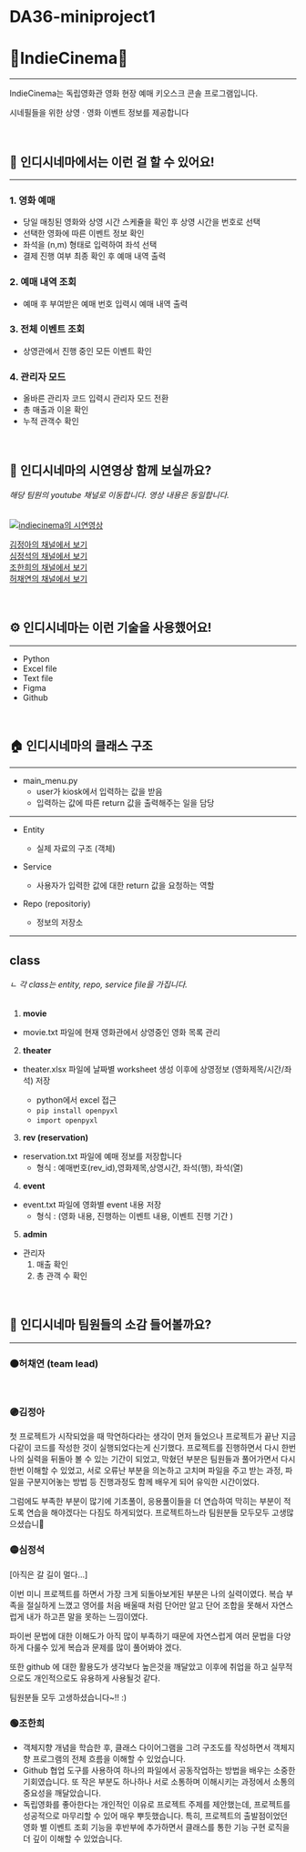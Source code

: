 # DA36-miniproject1

# 🍿IndieCinema🍿
***
IndieCinema는 독립영화관 영화 현장 예매 키오스크 콘솔 프로그램입니다.
<br>

시네필들을 위한 상영 · 영화 이벤트 정보를 제공합니다

<br>


## 🎥 인디시네마에서는 이런 걸 할 수 있어요!
***
### 1. 영화 예매

- 당일 매칭된 영화와 상영 시간 스케쥴을 확인 후 상영 시간을 번호로 선택
- 선택한 영화에 따른 이벤트 정보 확인
- 좌석을 (n,m) 형태로 입력하여 좌석 선택 
- 결제 진행 여부 최종 확인 후 예매 내역 출력

### 2. 예매 내역 조회

- 예매 후 부여받은 예매 번호 입력시 예매 내역 출력

### 3. 전체 이벤트 조회

- 상영관에서 진행 중인 모든 이벤트 확인

### 4. 관리자 모드

- 올바른 관리자 코드 입력시 관리자 모드 전환
- 총 매출과 이윤 확인 
- 누적 관객수 확인

<br>

## 🎥 인디시네마의 시연영상 함께 보실까요?
###### 해당 팀원의 youtube 채널로 이동합니다. 영상 내용은 동일합니다.

[![indiecinema의 시연영상](https://img.youtube.com/vi/b5c93B7LmgE/0.jpg)](https://youtu.be/b5c93B7LmgE?si=qccVx5oWY42ytTdv)

[김정아의 채널에서 보기](https://youtu.be/OA49HNgpa_E?si=nUdQBPnGgQJdxZme)
<br>
[심정석의 채널에서 보기](https://www.youtube.com/watch?v=C9HAoDm_--M)
<br>
[조한희의 채널에서 보기](https://youtu.be/b5c93B7LmgE?si=PV0pb73ppMglAS-9)
<br>
[허채연의 채널에서 보기](https://youtu.be/e6QbKj5W4f8?si=5ByYNl8veqf3mCNh)


<br>

## ⚙️ 인디시네마는 이런 기술을 사용했어요!
***

- Python
- Excel file
- Text file
- Figma
- Github

<br>


## 🏠 인디시네마의 클래스 구조
*** 

* main_menu.py 
  * user가 kiosk에서 입력하는 값을 받음
  * 입력하는 값에 따른 return 값을 출력해주는 일을 담당

---
* Entity
  * 실제 자료의 구조 (객체)
  

* Service
  * 사용자가 입력한 값에 대한 return 값을 요청하는 역할


* Repo (repositoriy)
  * 정보의 저장소
---
## class
###### ㄴ 각 class는 entity, repo, service file을 가집니다.

1) **movie**
- movie.txt 파일에 현재 영화관에서 상영중인 영화 목록 관리

2) **theater**
- theater.xlsx 파일에 날짜별 worksheet 생성 이후에 상영정보 (영화제목/시간/좌석) 저장

  - python에서 excel 접근  
  - ```pip install openpyxl```
  - ```import openpyxl```  

3) **rev (reservation)**
- reservation.txt 파일에 예매 정보를 저장합니다
  - 형식 : 예매번호(rev_id),영화제목,상영시간, 좌석(행), 좌석(열)


4) **event**
- event.txt 파일에 영화별 event 내용 저장
  - 형식 : (영화 내용, 진행하는 이벤트 내용, 이벤트 진행 기간 )


5) **admin**
- 관리자
  1) 매출 확인
  2) 총 관객 수 확인

<br>

## 💭 인디시네마 팀원들의 소감 들어볼까요?
***
### 🟤허채연 (team lead)

<br>

### 🟣김정아 

첫 프로젝트가 시작되었을 때 막연하다라는 생각이 먼저 들었으나 프로젝트가 끝난 지금 다같이 코드를 작성한 것이 실행되었다는게 신기했다.
프로젝트를 진행하면서 다시 한번 나의 실력을 뒤돌아 볼 수 있는 기간이 되었고, 막혔던 부분은 팀원들과 풀어가면서 다시 한번 이해할 수 있었고, 서로 오류난 부분을 의논하고 고치며 파일을 주고 받는 과정, 파일을 구분지어놓는 방법 등 진행과정도 함께  배우게 되어
유익한 시간이었다.

그럼에도 부족한 부분이 많기에 기초풀이, 응용풀이들을 더 연습하여 막히는 부분이 적도록 연습을 해야겠다는 다짐도 하게되었다.
프로젝트하느라 팀원분들 모두모두 고생많으셨습니🥰

### 🟡심정석

[아직은 갈 길이 멀다...] 

이번 미니 프로젝트를 하면서 가장 크게 되돌아보게된 부분은 나의 실력이였다. 
복습 부족을 절실하게 느꼈고 영어를 처음 배울때 처럼 단어만 알고 단어 조합을 못해서 자연스럽게 내가 하고픈 말을 못하는 느낌이였다.

파이썬 문법에 대한 이해도가 아직 많이 부족하기 때문에 자연스럽게 여러 문법을 다양하게 다룰수 있게 복습과 문제를 많이 풀어봐야 겠다.

또한 github 에 대한 활용도가 생각보다 높은것을 깨달았고 이후에 취업을 하고 실무적으로도 개인적으로도 유용하게 사용될것 같다.

팀원분들 모두 고생하셨습니다~!! :)

### 🟢조한희
- 객체지향 개념을 학습한 후, 클래스 다이어그램을 그려 구조도를 작성하면서 객체지향 프로그램의 전체 흐름을 이해할 수 있었습니다.
- Github 협업 도구를 사용하여 하나의 파일에서 공동작업하는 방법을 배우는 소중한 기회였습니다. 또 작은 부분도 하나하나 서로 소통하며 이해시키는 과정에서 소통의 중요성을 깨달았습니다.
- 독립영화를 좋아한다는 개인적인 이유로 프로젝트 주제를 제안했는데, 프로젝트를 성공적으로 마무리할 수 있어 매우 뿌듯했습니다. 특히, 프로젝트의 출발점이었던 영화 별 이벤트 조회 기능을 후반부에 추가하면서 클래스를 통한 기능 구현 로직을 더 깊이 이해할 수 있었습니다.

